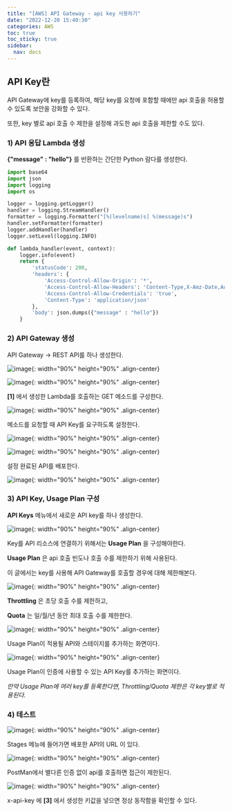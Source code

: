 ```yaml
---
title: "[AWS] API Gateway - api key 사용하기"
date: "2022-12-20 15:40:30"
categories: AWS
toc: true
toc_sticky: true
sidebar:
  nav: docs
---
```


## API Key란

API Gateway에 key를 등록하여, 해당 key를 요청에 포함할 때에만 api 호출을 허용할 수 있도록 보안을 강화할 수 있다.

또한, key 별로 api 호출 수 제한을 설정해 과도한 api 호출을 제한할 수도 있다.

### 1) API 응답 Lambda 생성

**{"message" : "hello"}** 를 반환하는 간단한 Python 람다를 생성한다.

```python
import base64
import json
import logging
import os

logger = logging.getLogger()
handler = logging.StreamHandler()
formatter = logging.Formatter("[%(levelname)s] %(message)s")
handler.setFormatter(formatter)
logger.addHandler(handler)
logger.setLevel(logging.INFO)

def lambda_handler(event, context):
    logger.info(event)
    return {
        'statusCode': 200,
        'headers': {
            'Access-Control-Allow-Origin': '*',
            'Access-Control-Allow-Headers': 'Content-Type,X-Amz-Date,Authorization,X-Api-Key,X-Amz-Security-Token',
            'Access-Control-Allow-Credentials': 'true',
            'Content-Type': 'application/json'
        },
        'body': json.dumps({"message" : "hello"})
    }
```



### 2) API Gateway 생성

API Gateway -> REST API를 하나 생성한다.

![image](https://user-images.githubusercontent.com/60495897/208563476-12872433-c925-41ce-99a7-ed395577a5bf.png){: width="90%" height="90%" .align-center}

![image](https://user-images.githubusercontent.com/60495897/208563577-3e315b96-0310-44ae-9585-42d27dcba26f.png){: width="90%" height="90%" .align-center}



**[1]** 에서 생성한 Lambda를 호출하는 GET 메소드를 구성한다.

![image](https://user-images.githubusercontent.com/60495897/208564824-56528912-525b-4679-8923-13cc13eb58d0.png){: width="90%" height="90%" .align-center}



메소드를 요청할 때 API Key를 요구하도록 설정한다.

![image](https://user-images.githubusercontent.com/60495897/208565415-fe57e314-7ee8-4134-9357-3884b446d15f.png){: width="90%" height="90%" .align-center}

![image](https://user-images.githubusercontent.com/60495897/208565544-159211fa-682b-427a-a96a-0ee7f715fd09.png){: width="90%" height="90%" .align-center}



설정 완료된 API를 배포한다.

![image](https://user-images.githubusercontent.com/60495897/208564941-6192fb39-b6c9-4836-a745-56da2d883fee.png){: width="90%" height="90%" .align-center}



### 3) API Key, Usage Plan 구성

**API Keys** 메뉴에서 새로운 API key를 하나 생성한다.

![image](https://user-images.githubusercontent.com/60495897/208563903-6e5e8c8e-a4e6-4d82-8084-13a3c3c5cce1.png){: width="90%" height="90%" .align-center}



Key를 API 리소스에 연결하기 위해서는 **Usage Plan** 을 구성해야한다.

**Usage Plan** 은 api 호출 빈도나 호출 수를 제한하기 위해 사용된다.

이 글에서는 key를 사용해 API Gateway를 호출할 경우에 대해 제한해본다.

![image](https://user-images.githubusercontent.com/60495897/208564243-f7a60e75-88a8-4529-a809-44b655209bc3.png){: width="90%" height="90%" .align-center}

**Throttling** 은 초당 호출 수를 제한하고,

**Quota** 는 일/월/년 동안 최대 호출 수를 제한한다.



![image](https://user-images.githubusercontent.com/60495897/208565096-206c1850-3470-4b45-a4a5-291cf52e3581.png){: width="90%" height="90%" .align-center}

Usage Plan이 적용될 API와 스테이지를 추가하는 화면이다.



![image](https://user-images.githubusercontent.com/60495897/208565234-0a369a53-c636-4616-b5fe-953e9ab00d31.png){: width="90%" height="90%" .align-center}

Usage Plan이 인증에 사용할 수 있는 API Key를 추가하는 화면이다.


_만약 Usage Plan에 여러 key를 등록한다면, Throttling/Quota 제한은 각 key별로 적용된다._



### 4) 테스트

![image](https://user-images.githubusercontent.com/60495897/208581107-4bed5910-51d1-4c91-83ad-e7497d9c42b7.png){: width="90%" height="90%" .align-center}

Stages 메뉴에 들어가면 배포한 API의 URL 이 있다.



![image](https://user-images.githubusercontent.com/60495897/208581276-7b940608-ae8d-4714-bd0f-2664e5837d86.png){: width="90%" height="90%" .align-center}

PostMan에서 별다른 인증 없이 api를 호출하면 접근이 제한된다.



![image](https://user-images.githubusercontent.com/60495897/208581372-e0dd1aa0-a2a2-4054-9c18-9befca8ba69d.png){: width="90%" height="90%" .align-center}

x-api-key 에 **[3]** 에서 생성한 키값을 넣으면 정상 동작함을 확인할 수 있다.
